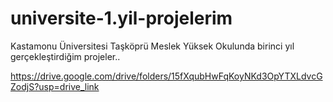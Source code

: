 # universite-1.yil-projelerim
Kastamonu Üniversitesi Taşköprü Meslek Yüksek Okulunda birinci yıl gerçekleştirdiğim projeler..


https://drive.google.com/drive/folders/15fXqubHwFqKoyNKd3OpYTXLdvcGZodjS?usp=drive_link
